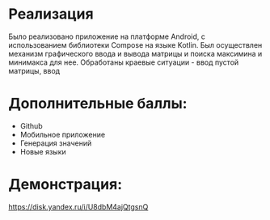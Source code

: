 # Реализация

Было реализовано приложение на платформе Android, с использованием библиотеки Compose на языке Kotlin. Был осуществлен механизм графического ввода и вывода матрицы и поиска максимина и минимакса для нее. Обработаны краевые ситуации - ввод пустой матрицы, ввод 

# Дополнительные баллы:

+ Github
+ Мобильное приложение
+ Генерация значений
+ Новые языки


# Демонстрация:

https://disk.yandex.ru/i/U8dbM4ajQtgsnQ
